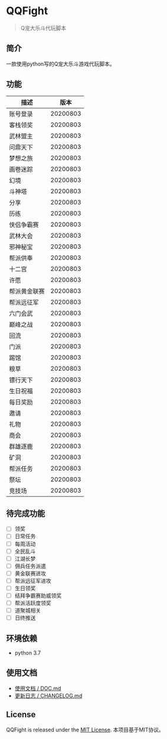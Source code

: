 # QQFight

> Q宠大乐斗代玩脚本

## 简介

一款使用python写的Q宠大乐斗游戏代玩脚本。

## 功能

| 描述         | 版本     |
| ------------ | -------- |
| 账号登录     | 20200803 |
| 客栈领奖     | 20200803 |
| 武林盟主     | 20200803 |
| 问鼎天下     | 20200803 |
| 梦想之旅     | 20200803 |
| 画卷迷踪     | 20200803 |
| 幻境         | 20200803 |
| 斗神塔       | 20200803 |
| 分享         | 20200803 |
| 历练         | 20200803 |
| 侠侣争霸赛   | 20200803 |
| 武林大会     | 20200803 |
| 邪神秘宝     | 20200803 |
| 帮派供奉     | 20200803 |
| 十二宫       | 20200803 |
| 许愿         | 20200803 |
| 帮派黄金联赛 | 20200803 |
| 帮派远征军   | 20200803 |
| 六门会武     | 20200803 |
| 巅峰之战     | 20200803 |
| 回流         | 20200803 |
| 门派         | 20200803 |
| 踢馆         | 20200803 |
| 粮草         | 20200803 |
| 镖行天下     | 20200803 |
| 生日祝福     | 20200803 |
| 每日奖励     | 20200803 |
| 邀请         | 20200803 |
| 礼物         | 20200803 |
| 商会         | 20200803 |
| 群雄逐鹿     | 20200803 |
| 矿洞         | 20200803 |
| 帮派任务     | 20200803 |
| 祭坛         | 20200803 |
| 竞技场       | 20200803 |

## 待完成功能

- [ ] 领奖
- [ ] 日常任务
- [ ] 每周活动
- [ ] 全民乱斗
- [ ] 江湖长梦
- [ ] 佣兵任务派遣
- [ ] 黄金联赛进攻
- [ ] 帮派远征军进攻
- [ ] 生日领奖
- [ ] 结拜争霸赛助威领奖
- [ ] 帮派活跃度领奖
- [ ] 道聚城相关
- [ ] 日终推送

## 环境依赖

- python 3.7

## 使用文档

* [使用文档 / DOC.md](./DOC.md)
* [更新日志 / CHANGELOG.md](./CHANGELOG.md)

## License

QQFight is released under the [MIT License](http://www.opensource.org/licenses/mit-license). 
本项目基于MIT协议。

